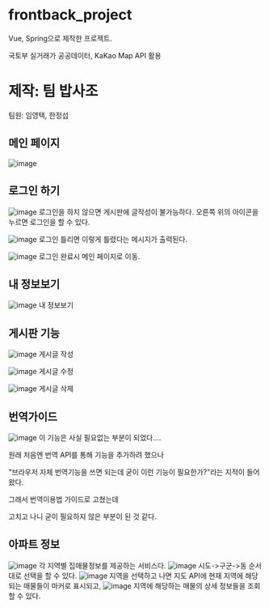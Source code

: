 # frontback_project

Vue, Spring으로 제작한 프로젝트.

국토부 실거래가 공공데이터, KaKao Map API 활용

# 제작: 팀 밥사조

팀원: 임영택, 한정섭


## 메인 페이지
![image](https://user-images.githubusercontent.com/80087763/151268321-598fb9ef-1bf9-459a-a8aa-7e9267dba7d8.png)

## 로그인 하기

![image](https://user-images.githubusercontent.com/80087763/151268459-5a0924a0-0622-46c4-8df5-46f844636cf4.png)
로그인을 하지 않으면 게시판에 글작성이 불가능하다.
오른쪽 위의 아이콘을 누르면 로그인을 할 수 있다.

![image](https://user-images.githubusercontent.com/80087763/151269016-4ff5a448-ad3e-4250-90d1-a76bdb60cb70.png)
로그인 틀리면 이렇게 틀렸다는 메시지가 출력된다.

![image](https://user-images.githubusercontent.com/80087763/151269441-8c257e9c-c15b-4a7e-ba2f-43df0c23255b.png)
로그인 완료시 메인 페이지로 이동. 

## 내 정보보기
![image](https://user-images.githubusercontent.com/80087763/151269756-829b89b7-bbe0-4d06-aa20-b0a6860e7669.png)
내 정보보기

## 게시판 기능
![image](https://user-images.githubusercontent.com/80087763/151270004-c499b622-ff54-45eb-b386-8252a1ead6e5.png)
게시글 작성

![image](https://user-images.githubusercontent.com/80087763/151270181-a4cc9172-c652-4ccf-b81f-490b97a664d5.png)
게시글 수정

![image](https://user-images.githubusercontent.com/80087763/151270275-4a534de4-9c75-45c0-ae1b-8b005f8958d3.png)
게시글 삭제

## 번역가이드
![image](https://user-images.githubusercontent.com/80087763/151270480-460cabd8-1548-4e91-b82d-55f568d51911.png)
이 기능은 사실 필요없는 부분이 되었다....

원래 처음엔 번역 API를 통해 기능을 추가하려 했으나

"브라우저 자체 번역기능을 쓰면 되는데 굳이 이런 기능이 필요한가?"라는 지적이 들어왔다.

그래서 번역이용법 가이드로 고쳤는데

고치고 나니 굳이 필요하지 않은 부분이 된 것 같다.

## 아파트 정보
![image](https://user-images.githubusercontent.com/80087763/151270903-be507cd9-3cea-4bfd-a55e-aee39feb73a2.png)
각 지역별 집매물정보를 제공하는 서비스다.
![image](https://user-images.githubusercontent.com/80087763/151271081-e58c216e-2eca-47f5-b33b-974c9e2637be.png)
시도->구군->동 순서대로 선택을 할 수 있다.
![image](https://user-images.githubusercontent.com/80087763/151271338-3fbc08ba-ea5f-48ea-8038-bf18999b1542.png)
지역을 선택하고 나면 지도 API에 현재 지역에 해당되는 매물들이 마커로 표시되고,
![image](https://user-images.githubusercontent.com/80087763/151271463-6d483c89-ed15-4549-8582-66f53b415ed3.png)
지역에 해당하는 매물의 상세 정보들을 조회할 수 있다. 
